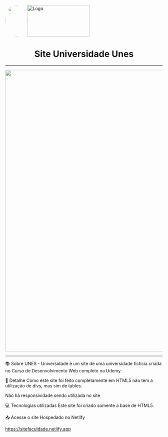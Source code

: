 <div style="display: flex; align-items: center;">
  <img src="https://github.com/abraao69/abraao69-portfolio-abraao/blob/master/testinho/portfolio/1679067787215.jpeg" width="70" height="100" style="border-radius: 100%;">
  <img src="https://github.com/abraao69/ApiRestful-teste/blob/main/logo.png" alt="Logo" width="200" height="100">
  <br><br>
</div>

<h1 align="center">Site Universidade Unes</h1>

<hr>
<p align="center">
 <img width="900px" src="https://user-images.githubusercontent.com/103331086/219099468-68d49360-a7bd-4719-9b0f-6b2419088e15.PNG" />
</p>
<hr>

📚 Sobre
UNES - Universidade é um site de uma universidade fictícia criada no Curso de Desenvolvimento Web completo na Udemy.

🎨 Detalhe
Como este site foi feito completamente em HTML5 não tem a utilização de divs, mas sim de tables.

Não há responsividade sendo utilizada no site

💻 Tecnologias utilizadas
Este site foi criado somente a base de HTML5.

📥 Acesse o site
Hospedado no Netlify

https://sitefaculdade.netlify.app
